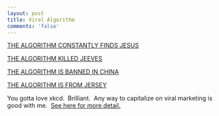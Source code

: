 ```yaml
---
layout: post
title: Viral Algorithm
comments: 'false'
---
```

<a href="http://xkcd.com/">THE ALGORITHM CONSTANTLY FINDS JESUS</a>

<a href="http://xkcd.com/">THE ALGORITHM KILLED JEEVES</a>

<a href="http://xkcd.com/">THE ALGORITHM IS BANNED IN CHINA</a>

<a href="http://xkcd.com/">THE ALGORITHM IS FROM JERSEY</a>

You gotta love xkcd.  Brilliant.  Any way to capitalize on viral marketing is good with me.  <a href="http://blag.xkcd.com/2007/04/19/billboards">See here for more detail.</a>